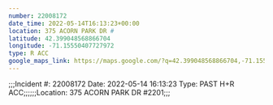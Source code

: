 ```yaml
---
number: 22008172
date_time: 2022-05-14T16:13:23+00:00
location: 375 ACORN PARK DR #
latitude: 42.399048568866704
longitude: -71.15550407727972
type: R ACC
google_maps_link: https://maps.google.com/?q=42.399048568866704,-71.15550407727972
---
```


;;;Incident #: 22008172  Date: 2022-05-14 16:13:23   Type: PAST H+R ACC;;;;;;Location: 375 ACORN PARK DR #2201;;;
